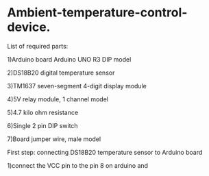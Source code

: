 # Ambient-temperature-control-device.
List of required parts:

1)Arduino board Arduino UNO R3 DIP model

2)DS18B20 digital temperature sensor

3)TM1637 seven-segment 4-digit display module

4)5V relay module, 1 channel model

5)4.7 kilo ohm resistance

6)Single 2 pin DIP switch
                                        
7)Board jumper wire, male model

First step: connecting DS18B20 temperature sensor to Arduino board
 

1)connect the VCC pin to the pin 8 on arduino  and